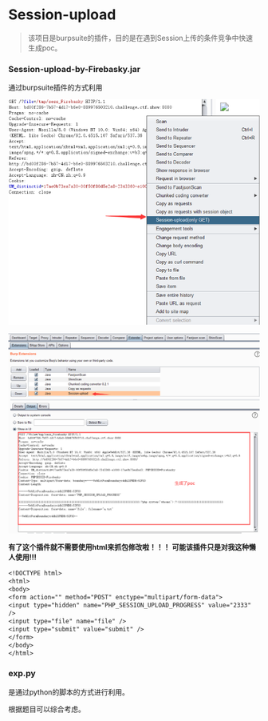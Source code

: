 # Session-upload

>该项目是burpsuite的插件，目的是在遇到Session上传的条件竞争中快速生成poc。

### Session-upload-by-Firebasky.jar

通过burpsuite插件的方式利用

![image-20210726120706524](img/1.png)

![image-20210726120810272](img/2.png)

**有了这个插件就不需要使用html来抓包修改啦！！！**
**可能该插件只是对我这种懒人使用!!!**

```php+HTML
<!DOCTYPE html>
<html>
<body>
<form action="" method="POST" enctype="multipart/form-data">
<input type="hidden" name="PHP_SESSION_UPLOAD_PROGRESS" value="2333" />
<input type="file" name="file" />
<input type="submit" value="submit" />
</form>
</body>
</html>
```

### exp.py

是通过python的脚本的方式进行利用。

根据题目可以综合考虑。
